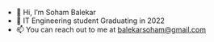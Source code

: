 - 👋 Hi, I’m Soham Balekar
- 🌱 IT Engineering student Graduating in 2022
- 📫 You can reach out to me at balekarsoham@gmail.com

<!---
SohamBK/SohamBK is a ✨ special ✨ repository because its `README.md` (this file) appears on your GitHub profile.
You can click the Preview link to take a look at your changes.
--->
